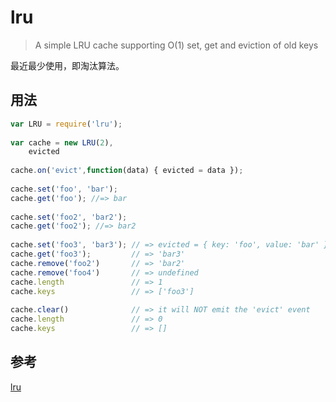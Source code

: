 # lru
> A simple LRU cache supporting O(1) set, get and eviction of old keys

最近最少使用，即淘汰算法。

## 用法
```js
var LRU = require('lru');
 
var cache = new LRU(2),
    evicted
 
cache.on('evict',function(data) { evicted = data });
 
cache.set('foo', 'bar');
cache.get('foo'); //=> bar
 
cache.set('foo2', 'bar2');
cache.get('foo2'); //=> bar2
 
cache.set('foo3', 'bar3'); // => evicted = { key: 'foo', value: 'bar' }
cache.get('foo3');         // => 'bar3'
cache.remove('foo2')       // => 'bar2'
cache.remove('foo4')       // => undefined
cache.length               // => 1
cache.keys                 // => ['foo3']
 
cache.clear()              // => it will NOT emit the 'evict' event
cache.length               // => 0
cache.keys                 // => []
```

## 参考
[lru](https://www.npmjs.com/package/lru)